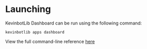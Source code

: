 # Launching

KevinbotLib Dashboard can be run using the following command:

```console
kevinbotlib apps dashboard
```

View the full command-line reference [here](../../cli/index.md#apps-dashboard)